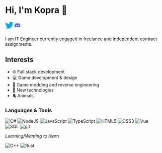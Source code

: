 # Hi, I'm Kopra 👋

<a href="https://twitter.com/KopraMarko">
  <img align="left" alt="Twitter" width="26px" src="./icons/twitter.svg" />
</a>
<a href="https://discord.com/users/403010334446583818">
  <img align="left" alt="Discord" width="26px" src="./icons/discord.svg" />
</a>

<br>
<br>

I am IT Engineer currently engaged in freelance and independent contract assignments.

## Interests
- 🌐 Full stack development
- 💻 Game development & design
- 🔎 Game modding and reverse engineering
- 🧪 New technologies
- 🐈 Animals

### Languages & Tools

![C#](https://img.shields.io/badge/-C%23-blue?style=flat&logo=c-sharp&labelColor=444)
![NodeJS](https://img.shields.io/badge/-NodeJS-brightgreen?style=flat&logo=node.js&labelColor=444)
![JavaScript](https://img.shields.io/badge/-JavaScript-yellow?style=flat&logo=javascript&labelColor=444)
![TypeScript](https://img.shields.io/badge/-TypeScript-blue?style=flat&logo=typescript&labelColor=444)
![HTML5](https://img.shields.io/badge/-HTML5-red?style=flat&logo=html5&labelColor=444)
![CSS3](https://img.shields.io/badge/-CSS3-blue?style=flat&logo=css3&labelColor=444)
![Vue](https://img.shields.io/badge/-Vue-9cf?style=flat&logo=vuedotjs&labelColor=444)
![SQL](https://img.shields.io/badge/-SQL-9cf?style=flat&logo=mysql&labelColor=444)
![git](https://img.shields.io/badge/-Git-orange?style=flat&logo=github&labelColor=444)

*Learning/Wanting to learn*

![C++](https://img.shields.io/badge/-C++-blue?style=flat&logo=c%2B%2B&labelColor=444)
![Rust](https://img.shields.io/badge/-Rust-brown?style=flat&logo=rust&labelColor=444)
